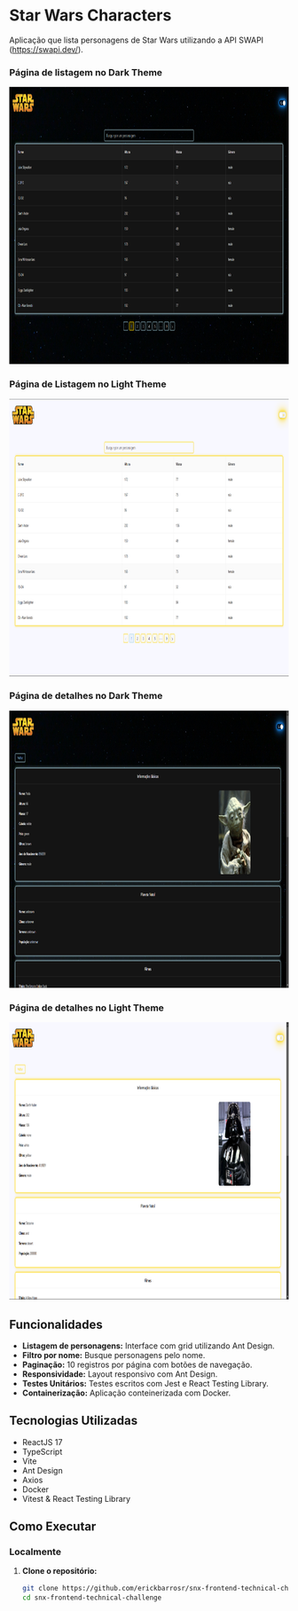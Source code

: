 # Star Wars Characters

Aplicação que lista personagens de Star Wars utilizando a API SWAPI (https://swapi.dev/).

### Página de listagem no Dark Theme

<img src="https://github.com/erickbarrosr/snx-frontend-technical-challenge/blob/main/public/preview1.png" alt="Dark Theme Preview" height="500">

### Página de Listagem no Light Theme

<img src="https://github.com/erickbarrosr/snx-frontend-technical-challenge/blob/main/public/preview2.png" alt="Light Theme Preview" height="500">

### Página de detalhes no Dark Theme

<img src="https://github.com/erickbarrosr/snx-frontend-technical-challenge/blob/main/public/preview3.png" alt="Details Preview" height="500">

### Página de detalhes no Light Theme

<img src="https://github.com/erickbarrosr/snx-frontend-technical-challenge/blob/main/public/preview4.png" alt="Details Preview2" height="500">

## Funcionalidades

- **Listagem de personagens:** Interface com grid utilizando Ant Design.
- **Filtro por nome:** Busque personagens pelo nome.
- **Paginação:** 10 registros por página com botões de navegação.
- **Responsividade:** Layout responsivo com Ant Design.
- **Testes Unitários:** Testes escritos com Jest e React Testing Library.
- **Containerização:** Aplicação conteinerizada com Docker.

## Tecnologias Utilizadas

- ReactJS 17
- TypeScript
- Vite
- Ant Design
- Axios
- Docker
- Vitest & React Testing Library

## Como Executar

### Localmente

1. **Clone o repositório:**

   ```bash
   git clone https://github.com/erickbarrosr/snx-frontend-technical-challenge.gits
   cd snx-frontend-technical-challenge
   ```
